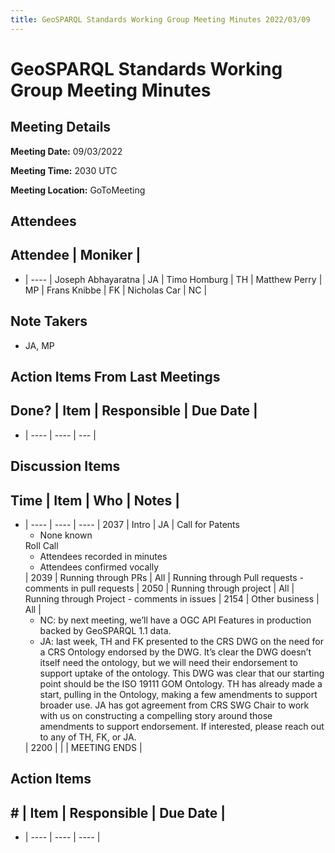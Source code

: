 ```yaml
---
title: GeoSPARQL Standards Working Group Meeting Minutes 2022/03/09
---
```

# GeoSPARQL Standards Working Group Meeting Minutes
## Meeting Details
**Meeting Date:** 09/03/2022

**Meeting Time:** 2030 UTC

**Meeting Location:** GoToMeeting  

## Attendees
Attendee | Moniker |
---
- | ---- |
Joseph Abhayaratna | JA |
Timo Homburg | TH |
Matthew Perry | MP |
Frans Knibbe | FK |
Nicholas Car | NC |

## Note Takers
- JA, MP

## Action Items From Last Meetings
Done? | Item | Responsible | Due Date |
---
- | ---- | ---- | --- |


## Discussion Items
Time | Item | Who | Notes |
---
- | ---- | ---- | ---- |
2037 | Intro | JA | Call for Patents<ul><li>None known</li></ul>Roll Call<ul><li>Attendees recorded in minutes</li><li>Attendees confirmed vocally</li></ul> |
2039 | Running through PRs | All | Running through Pull requests - comments in pull requests |
2050 | Running through project | All | Running through Project - comments in issues |
2154 | Other business | All | <ul><li>NC: by next meeting, we’ll have a OGC API Features in production backed by GeoSPARQL 1.1 data.</li><li>JA: last week, TH and FK presented to the CRS DWG on the need for a CRS Ontology endorsed by the DWG. It’s clear the DWG doesn’t itself need the ontology, but we will need their endorsement to support uptake of the ontology. This DWG was clear that our starting point should be the ISO 19111 GOM Ontology. TH has already made a start, pulling in the Ontology, making a few amendments to support broader use. JA has got agreement from CRS SWG Chair to work with us on constructing a compelling story around those amendments to support endorsement. If interested, please reach out to any of TH, FK, or JA.</li></ul> |
2200 | | | MEETING ENDS |

## Action Items
\# | Item | Responsible | Due Date |
---
- | ---- | ---- | ---- |
